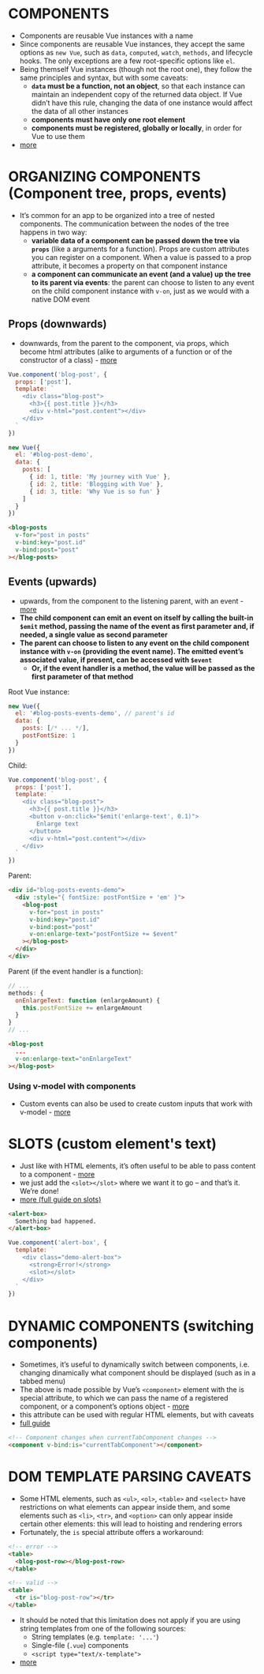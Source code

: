 # COMPONENTS

* Components are reusable Vue instances with a name
* Since components are reusable Vue instances, they accept the same options as `new Vue`, such as `data`, `computed`, `watch`, `methods`, and lifecycle hooks. The only exceptions are a few root-specific options like `el`.
* Being themself Vue instances (though not the root one), they follow the same principles and syntax, but with some caveats:
    * __`data` must be a function, not an object__, so that each instance can maintain an independent copy of the returned data object. If Vue didn’t have this rule, changing the data of one instance would affect the data of all other instances
    * __components must have only one root element__
    * __components must be registered, globally or locally__, in order for Vue to use them
* [more](https://vuejs.org/v2/guide/components.html)

# ORGANIZING COMPONENTS (Component tree, props, events)

* It’s common for an app to be organized into a tree of nested components. The communication between the nodes of the tree happens in two way:
    * __variable data of a component can be passed down the tree via `props`__ (like a arguments for a function). Props are custom attributes you can register on a component. When a value is passed to a prop attribute, it becomes a property on that component instance
    * __a component can communicate an event (and a value) up the tree to its parent via events__: the parent can choose to listen to any event on the child component instance with `v-on`, just as we would with a native DOM event

## Props (downwards)

* downwards, from the parent to the component, via props, which become html attributes (alike to arguments of a function or of the constructor of a class) - [more](https://vuejs.org/v2/guide/components.html#Passing-Data-to-Child-Components-with-Props)

```js
Vue.component('blog-post', {
  props: ['post'],
  template: `
    <div class="blog-post">
      <h3>{{ post.title }}</h3>
      <div v-html="post.content"></div>
    </div>
  `
})
```
```js
new Vue({
  el: '#blog-post-demo',
  data: {
    posts: [
      { id: 1, title: 'My journey with Vue' },
      { id: 2, title: 'Blogging with Vue' },
      { id: 3, title: 'Why Vue is so fun' }
    ]
  }
})
```

```html
<blog-posts
  v-for="post in posts"
  v-bind:key="post.id"
  v-bind:post="post"
></blog-posts>
```

## Events (upwards)

* upwards, from the component to the listening parent, with an event - [more](https://vuejs.org/v2/guide/components.html#Listening-to-Child-Components-Events)
* __The child component can emit an event on itself by calling the built-in `$emit` method, passing the name of the event as first parameter and, if needed, a single value as second parameter__
* __The parent can choose to listen to any event on the child component instance with `v-on` (providing the event name). The emitted event’s associated value, if present, can be accessed with `$event`__
    * __Or, if the event handler is a method, the value will be passed as the first parameter of that method__

Root Vue instance:

```js
new Vue({
  el: '#blog-posts-events-demo', // parent's id
  data: {
    posts: [/* ... */],
    postFontSize: 1
  }
})
```

Child:

```js
Vue.component('blog-post', {
  props: ['post'],
  template: `
    <div class="blog-post">
      <h3>{{ post.title }}</h3>
      <button v-on:click="$emit('enlarge-text', 0.1)">
        Enlarge text
      </button>
      <div v-html="post.content"></div>
    </div>
  `
})
```

Parent: 

```html
<div id="blog-posts-events-demo">
  <div :style="{ fontSize: postFontSize + 'em' }">
    <blog-post
      v-for="post in posts"
      v-bind:key="post.id"
      v-bind:post="post"
      v-on:enlarge-text="postFontSize += $event"
    ></blog-post>
  </div>
</div>
```

Parent (if the event handler is a function):

```js
// ...
methods: {
  onEnlargeText: function (enlargeAmount) {
    this.postFontSize += enlargeAmount
  }
}
// ...
```
```html
<blog-post
  ...
  v-on:enlarge-text="onEnlargeText"
></blog-post>
```

### Using v-model with components

* Custom events can also be used to create custom inputs that work with v-model - [more](https://vuejs.org/v2/guide/components.html#Using-v-model-on-Components)


# SLOTS (custom element's text)

* Just like with HTML elements, it’s often useful to be able to pass content to a component - [more](https://vuejs.org/v2/guide/components.html#Content-Distribution-with-Slots)
* we just add the `<slot></slot>` where we want it to go – and that’s it. We’re done!
* [more (full guide on slots)](https://vuejs.org/v2/guide/components-slots.html)

```html
<alert-box>
  Something bad happened.
</alert-box>
```
```js
Vue.component('alert-box', {
  template: `
    <div class="demo-alert-box">
      <strong>Error!</strong>
      <slot></slot>
    </div>
  `
})
```

# DYNAMIC COMPONENTS (switching components)

* Sometimes, it’s useful to dynamically switch between components, i.e. changing dinamically what component should be displayed (such as in a tabbed menu)
* The above is made possible by Vue’s `<component>` element with the is special attribute, to which we can pass the name of a registered component, or
a component’s options object - [more](https://vuejs.org/v2/guide/components.html#Dynamic-Components)
* this attribute can be used with regular HTML elements, but with caveats 
* [full guide](https://vuejs.org/v2/guide/components-dynamic-async.html)

```html
<!-- Component changes when currentTabComponent changes -->
<component v-bind:is="currentTabComponent"></component>
```

# DOM TEMPLATE PARSING CAVEATS

* Some HTML elements, such as `<ul>`, `<ol>`, `<table>` and `<select>` have restrictions on what elements can appear inside them, and some elements such as `<li>`, `<tr>`, and `<option>` can only appear inside certain other elements: this will lead to hoisting and rendering errors
* Fortunately, the `is` special attribute offers a workaround:

```html
<!-- error -->
<table>
  <blog-post-row></blog-post-row>
</table>
```
```html
<!-- valid -->
<table>
  <tr is="blog-post-row"></tr>
</table>
```

* It should be noted that this limitation does not apply if you are using string templates from one of the following sources:
    * String templates (e.g. `template: '...'`)
    * Single-file (`.vue`) components
    * `<script type="text/x-template">`
* [more](https://vuejs.org/v2/guide/components.html#DOM-Template-Parsing-Caveats)


